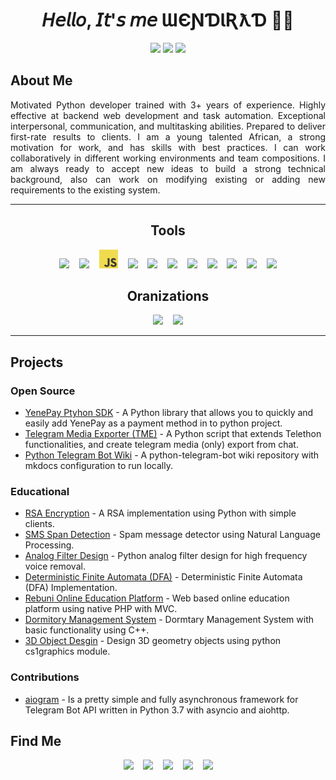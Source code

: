 <h1 align="center">𝘏𝘦𝘭𝘭𝘰, 𝘐𝘵'𝘴 𝘮𝘦 ƜЄƝƊƖƦƛƊ 🧑‍💻</h1>
<p align="center">
  <img src="https://img.shields.io/badge/Computer%20Scientist%20and%20Engineer-%E2%AD%90%EF%B8%8F-blue?style=for-the-badge&logo=linux&logoColor=black&labelColor=red&color=green" />
  <img src="https://img.shields.io/badge/Python%20Developer-%E2%AD%90%EF%B8%8F-green?style=for-the-badge&logo=python&labelColor=yellow&color=blue" /> 
  <img src="https://img.shields.io/badge/Competitive%20Programer-%E2%AD%90%EF%B8%8F-green?style=for-the-badge&logo=acm&color=white" /> 
</p>

<h2>About Me</h2>
<p align="justify">Motivated Python developer trained with 3+ years of experience. Highly effective at backend web development and task automation. Exceptional interpersonal, communication, and multitasking abilities. Prepared to deliver first-rate results to clients. I am a young talented African, a strong motivation for work, and has skills with best practices. I can work collaboratively in different working environments and team compositions. I am always ready to accept new ideas to build a strong technical background, also can work on modifying existing or adding new requirements to the existing system.</p>

<hr>
<h2 align="center">Tools</h3>
<p align="center">
  <img src="https://www.python.org/static/favicon.ico" height="30" /> &nbsp;&nbsp;
  <img src="https://www.php.net/favicon.svg?v=2" height="30" /> &nbsp;&nbsp;
  <img src="https://raw.githubusercontent.com/github/explore/80688e429a7d4ef2fca1e82350fe8e3517d3494d/topics/javascript/javascript.png" height="30"> &nbsp;&nbsp;
  <img src="https://static.djangoproject.com/img/icon-touch.e4872c4da341.png" height="30" /> &nbsp;&nbsp;
  <img src="https://www.django-rest-framework.org/img/logo.png" height="30" /> &nbsp;&nbsp;
  <img src="https://graphql.org/img/logo.svg" height="30" /> &nbsp;&nbsp;
  <img src="https://docs.aiogram.dev/en/latest/_static/logo.png" height="30" /> &nbsp;&nbsp;
  <img src="https://www.postgresql.org/favicon.ico" height="30" /> &nbsp;&nbsp;
  <img src="https://labs.mysql.com/common/themes/sakila/favicon.ico" height="30" /> &nbsp;&nbsp;
  <img src="https://account.mongodb.com/static/images/favicon.ico" height="30" /> &nbsp;&nbsp;
  <img src="https://git-scm.com/favicon.ico" height="30" />
 </p>
 <h2 align="center">Oranizations</h3>
 <p align="center">
  <a href="https://github.com/backostech/"><img src="https://avatars.githubusercontent.com/u/109460039?s=200&v=4" height="50" /></a> &nbsp;&nbsp;
  <a href="https://github.com/rebunitech/"><img src="https://avatars.githubusercontent.com/u/88507975?s=200&v=4" height="50" /></a>
 </p>
 <hr>

## Projects
### Open Source
* [YenePay Ptyhon SDK](https://github.com/backostech/yenepay.python.sdk) - A Python library that allows you to quickly and easily add YenePay as a payment method in to python project.
* [Telegram Media Exporter (TME)](https://github.com/Wendirad/t.me) - A Python script that extends Telethon functionalities, and create telegram media (only) export from chat.
* [Python Telegram Bot Wiki](https://github.com/Wendirad/python-telegram-bot-wiki-mkdocs) - A python-telegram-bot wiki repository with mkdocs configuration to run locally.
  
### Educational
* [RSA Encryption](https://github.com/rebunitech/rsa.encryption) - A RSA implementation using Python with simple clients.
* [SMS Span Detection](https://github.com/rebunitech/sms.spam.detection) - Spam message detector using Natural Language Processing.
* [Analog Filter Design](https://github.com/rebunitech/analog.filter.design) - Python analog filter design for high frequency voice removal.
* [Deterministic Finite Automata (DFA)](https://github.com/rebunitech/deterministic.finite.automata) - Deterministic Finite Automata (DFA) Implementation.
* [Rebuni Online Education Platform](https://github.com/rebunitech/rebuni.online.education.platform) - Web based online education platform using native PHP with MVC.
* [Dormitory Management System](https://github.com/Wendirad/Dormtary-System) - Dormtary Management System with basic functionality using C++.
* [3D Object Desgin](https://github.com/Wendirad/cs1graphics---3D-objects) - Design 3D geometry objects using python cs1graphics module.

### Contributions
* [aiogram](https://github.com/aiogram/agioram) - Is a pretty simple and fully asynchronous framework for Telegram Bot API written in Python 3.7 with asyncio and aiohttp. 

## Find Me
<p align="center">
  <a href="https://github.com/wendirad"><img src="https://github.com/fluidicon.png" height="40"></a> &nbsp;&nbsp;
  <a href="https://linkedin.com/in/wendirad-demelash"><img src="https://cdn3.iconfinder.com/data/icons/inficons/512/linkedin.png" height="40"></a> &nbsp;&nbsp;
  <a href="mailto:wendiradame@gmail.com"><img src="https://ssl.gstatic.com/ui/v1/icons/mail/rfr/gmail.ico" height="40"></a> &nbsp;&nbsp;
  <a href="https://t.me/sco_ped"><img src="https://telegram.org/img/website_icon.svg" height="40"></a> &nbsp;&nbsp;
  <a href="https://facebook.com/wendirad-demelash.1"><img src="https://static.xx.fbcdn.net/rsrc.php/yD/r/d4ZIVX-5C-b.ico" height="40"></a>
</p>
